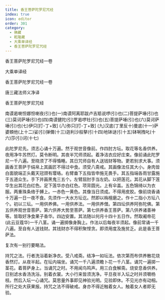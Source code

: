 ```yaml
---
title: 香王菩萨陀罗尼咒经
index: true
icon: editor
order: 301
category:
  - 佛藏
  - 乾隆藏
  - 大乘单译经
  - 香王菩萨陀罗尼咒经
---
```


香王菩萨陀罗尼咒经一卷  

大乘单译经  

香王菩萨陀罗尼咒经一卷  

唐三藏法师义净译  

香王菩萨陀罗尼咒经  

南谟曷喇怛娜怛喇夜(引)也(一)南谟阿离耶跋卢吉羝说啰(引)也(二)菩提萨埵(引)也(三)莫诃萨埵(引)也(四)南谟健陀(引)罗曷啰社(引)也(五)菩提萨埵(引)也(六)莫诃萨埵(引)也(七)伊只[打-丁+致] (八)弥只[打-丁+致] (九)汉底(丁里反十)曼底(十一)萨婆頞他(上十二)娑(引)弹儞(十三)迦利沙般拏(引十四)地钵谜(引十五)钵唎拽叱(十六)莎(引)诃(十七)  

此陀罗尼先。须志心诵十万遍。然于观世音像前。作四肘方坛。取花等名香供养。夜用净牛苏然灯。莫令断明。其夜半咒师须起。着净洁衣应好庄束。像前诵此陀罗尼一千八遍。至晓须了不得惛睡。其日咒师自有人送钱财等物。更若别求大事。须画香王菩萨于绢帛上其画匠不得过中食。须受八斋戒。其画像法任其大小。身肉皆白面貌端正头戴天冠颈有璎珞。右臂垂下五指皆申施无畏手。其五指端各雨甘露施于五道众生。手下并画黑鬼三五个。左臂屈肘手当左奶。以把莲花。其花从脚下莲华生出其花白红色。足下莲华亦白红色。项背圆光。上有伞盖。五色锦绮以为衣服。两重珠条络于髆上。一赤色一黄色。其像当日须成。不得用皮胶。像前烧香诵十万遍一日一夜不食。先须作一大水方坛讫。然即以栴檀磨之。作十二指小方坛八个。初以三坛。一用供养佛。一用供养法。一用供养僧。第四坛供养阿弥陀佛。第五供养观世音菩萨。第六供养大势至菩萨。第七供养香王菩萨。第八供养诸善神等。皆取好净食果子香华。四边安置。其法随以何月十四十五日作。然取阇帝花(此云豆蔻华)一千八茎。诵一遍掷像身胸上。作法以后每夜半须起。像前常诵一千八遍。至自有人送钱财。其钱财亦不得积聚悭贪。即须用度及施贫乏。此是香王菩萨法。  

复次有一别行要略法。  

持咒之法。行者洗浴着新净衣。受八戒斋。结净一如坛法。依次第而布供养散花烧香然灯。从夜半起。在坛内端坐。诵咒一千八遍须瞻卜花一千八茎。诵咒一遍掷一茎花。着菩萨身上。当诵咒之时。不用闻鸟鸣声。用三白食解斋。烧安息香供养。日别滤水香汤洗浴。别着衣裳。大小行来皆须洗净。平旦夜半入坛之时并须嚼杨枝。然后入坛一心诵咒。莫思量外事即见神验光明。见验即休。不见光亦有动相。所行之处大获果报。持咒之法不得破戒。身亦不得近触着女人。触着女人者即无验。  

